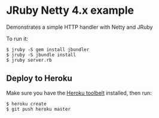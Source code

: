 # JRuby Netty 4.x example

Demonstrates a simple HTTP handler with Netty and JRuby

To run it:

```
$ jruby -S gem install jbundler
$ jruby -S jbundle install
$ jruby server.rb
```

## Deploy to Heroku

Make sure you have the [Heroku toolbelt](http://toolbelt.heroku.com)
installed, then run:

```
$ heroku create
$ git push heroku master
```
